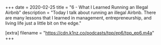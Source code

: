 +++
date = 2020-02-25
title = "6 - What I Learned Running an Illegal Airbnb"
description = "Today I talk about running an illegal Airbnb. There are many lessons that I learned in management, entrepreneurship, and living life just a little bit on the edge."

[extra]
filename = "https://cdn.k1nz.co/podcasts/tpp/ep6/tpp_ep6.m4a"
+++
